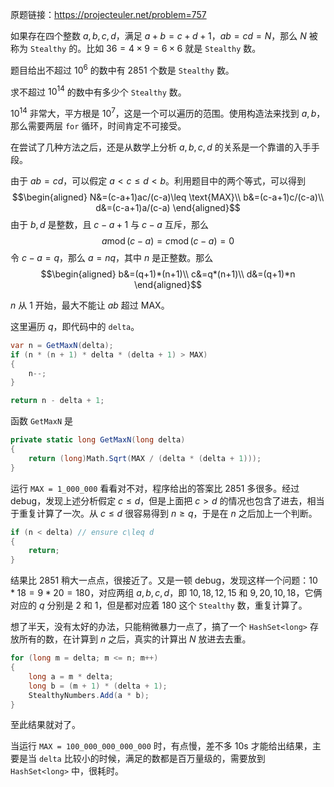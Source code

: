 原题链接：https://projecteuler.net/problem=757

如果存在四个整数 $a,b,c,d$，满足 $a+b=c+d+1$，$ab=cd=N$，那么 $N$ 被称为 `Stealthy` 的。比如 $36=4\times 9=6\times 6$ 就是 `Stealthy` 数。

题目给出不超过 $10^6$ 的数中有 2851 个数是 `Stealthy` 数。

求不超过 $10^{14}$ 的数中有多少个 `Stealthy` 数。

$10^{14}$ 非常大，平方根是 $10^{7}$，这是一个可以遍历的范围。使用构造法来找到 $a,b$，那么需要两层 `for` 循环，时间肯定不可接受。

在尝试了几种方法之后，还是从数学上分析 $a,b,c,d$ 的关系是一个靠谱的入手手段。

由于 $ab=cd$，可以假定 $a<c\leq d<b$。利用题目中的两个等式，可以得到
$$\begin{aligned}
N&=(c-a+1)ac/(c-a)\leq \text{MAX}\\
b&=(c-a+1)c/(c-a)\\
d&=(c-a+1)a/(c-a)
\end{aligned}$$
由于 $b,d$ 是整数，且 $c-a+1$ 与 $c-a$ 互斥，那么
$$a\operatorname{mod}(c-a)=c\operatorname{mod}(c-a)=0$$
令 $c-a=q$，那么 $a=nq$，其中 $n$ 是正整数。那么
$$\begin{aligned}
b&=(q+1)*(n+1)\\
c&=q*(n+1)\\
d&=(q+1)*n
\end{aligned}$$

$n$ 从 $1$ 开始，最大不能让 $ab$ 超过 $\text{MAX}$。

这里遍历 $q$，即代码中的 `delta`。
```csharp
var n = GetMaxN(delta);
if (n * (n + 1) * delta * (delta + 1) > MAX)
{
    n--;
}

return n - delta + 1;
```
函数 `GetMaxN` 是
```csharp
private static long GetMaxN(long delta)
{
    return (long)Math.Sqrt(MAX / (delta * (delta + 1)));
}
```

运行 `MAX = 1_000_000` 看看对不对，程序给出的答案比 2851 多很多。经过 debug，发现上述分析假定 $c\leq d$，但是上面把 $c>d$ 的情况也包含了进去，相当于重复计算了一次。从 $c\leq d$ 很容易得到 $n\geq q$，于是在 $n$ 之后加上一个判断。
```csharp
if (n < delta) // ensure c\leq d
{
    return;
}
```

结果比 2851 稍大一点点，很接近了。又是一顿 debug，发现这样一个问题：$10 * 18 = 9 * 20 = 180$，对应两组 $a,b,c,d$，即 $10,18,12,15$ 和 $9,20,10,18$，它俩对应的 $q$ 分别是 $2$ 和 $1$，但是都对应着 $180$ 这个 `Stealthy` 数，重复计算了。

想了半天，没有太好的办法，只能稍微暴力一点了，搞了一个 `HashSet<long>` 存放所有的数，在计算到 $n$ 之后，真实的计算出 $N$ 放进去去重。
```csharp
for (long m = delta; m <= n; m++)
{
    long a = m * delta;
    long b = (m + 1) * (delta + 1);
    StealthyNumbers.Add(a * b);
}
```
至此结果就对了。

当运行 `MAX = 100_000_000_000_000` 时，有点慢，差不多 10s 才能给出结果，主要是当 `delta` 比较小的时候，满足的数都是百万量级的，需要放到 `HashSet<long>` 中，很耗时。
